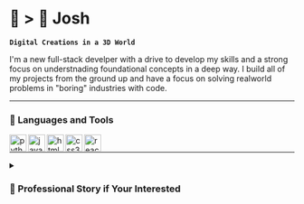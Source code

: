 # 🐢 > 🐇 Josh  
**`Digital Creations in a 3D World`**

<p align="left">
  I'm a new full-stack develper with a drive to develop my skills and a strong focus on understnading foundational concepts in a deep way. I build all of my projects from the ground up and have a focus on solving realworld problems in "boring" industries with code. 
</p>

---

### 🧰 Languages and Tools
<img align="left" alt="python-svg" width="30px" src="https://cdn.jsdelivr.net/gh/devicons/devicon@latest/icons/python/python-original.svg" />
<img align="left" alt="javascript-svg" width="30px" src="https://cdn.jsdelivr.net/gh/devicons/devicon@latest/icons/javascript/javascript-original.svg" />
<img align="left" alt="html5-svg" width="30px" src="https://cdn.jsdelivr.net/gh/devicons/devicon@latest/icons/html5/html5-original.svg" />
<img align="left" alt="css3-svg" width="30px" src="https://cdn.jsdelivr.net/gh/devicons/devicon@latest/icons/css3/css3-original.svg" />
<img align="left" alt="react-svg" width="30px" src="https://cdn.jsdelivr.net/gh/devicons/devicon@latest/icons/react/react-original.svg" />
<br />

---

<details>
  <summary><h3> 🚁 Professional Story if Your Interested</h3></summary>
    Music, turned military, turned aviation, turned tech.
    ***I'll fill the rest of this in later.***
    
  
    
</details>

<!--
**Crizer-J/Crizer-J** is a ✨ _special_ ✨ repository because its `README.md` (this file) appears on your GitHub profile.

Here are some ideas to get you started:

- 🔭 I’m currently working on ...
- 🌱 I’m currently learning ...
- 👯 I’m looking to collaborate on ...
- 🤔 I’m looking for help with ...
- 💬 Ask me about ...
- 📫 How to reach me: ...
- 😄 Pronouns: ...
- ⚡ Fun fact: ...
-->
